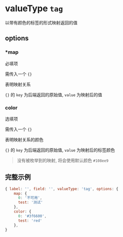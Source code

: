 # valueType `tag`

以带有颜色的标签的形式映射返回的值

## options

### *map

必填项

需传入一个 `{}`

表明映射关系

`{}` 的 `key` 为后端返回的原始值, `value` 为映射后的值

### color

选填项

需传入一个 `{}`

表明映射关系的颜色

`{}` 的 `key` 为后端返回的原始值, `value` 为映射后的标签颜色

> 没有被枚举到的映射, 将会使用默认颜色 `#108ee9`

## 完整示例

```javascript
{ label: '', field: '', valueType: 'tag', options: {
    map: {
      0: '不可用',
      test: '测试'
    },
    color: {
      0: '#3f6600',
      test: 'red'
    },
}
```
